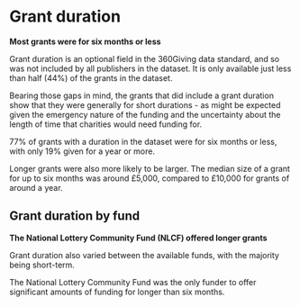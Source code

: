 # Grant duration

**Most grants were for six months or less**

Grant duration is an optional field in the 360Giving data standard, and so was not included by all publishers in the dataset. It is only available just less than half (44%) of the grants in the dataset.

Bearing those gaps in mind, the grants that did include a grant duration show that they were generally for short durations - as might be expected given the emergency nature of the funding and the uncertainty about the length of time that charities would need funding for. 

77% of grants with a duration in the dataset were for six months or less, with only 19% given for a year or more. 

Longer grants were also more likely to be larger. The median size of a grant for up to six months was around £5,000, compared to £10,000 for grants of around a year.

<div class="flourish-embed flourish-chart" data-src="visualisation/7924836"></div>

## Grant duration by fund

**The National Lottery Community Fund (NLCF) offered longer grants**

Grant duration also varied between the available funds, with the majority being short-term. 

The National Lottery Community Fund was the only funder to offer significant amounts of funding for longer than six months.

<div class="flourish-embed flourish-chart" data-src="visualisation/7924842"></div>
